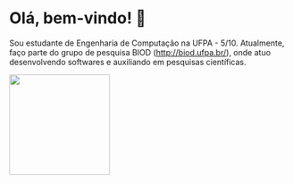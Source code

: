 # Olá, bem-vindo! 👋

Sou estudante de Engenharia de Computação na UFPA - 5/10.
Atualmente, faço parte do grupo de pesquisa BIOD (http://biod.ufpa.br/), onde atuo desenvolvendo softwares e auxiliando em pesquisas científicas.


<div>
<a href="https://github.com/victoriacardoso">
<img height="180em" src="https://github-readme-stats.vercel.app/api?username=anuraghazra)](https://github.com/anuraghazra/github-readme-stats"/>
</div>
<!--
**victoriacardoso/victoriacardoso** is a ✨ _special_ ✨ repository because its `README.md` (this file) appears on your GitHub profile.

